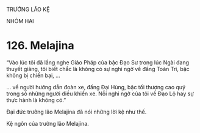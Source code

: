 TRƯỞNG LÃO KỆ

NHÓM HAI

# 126. Melajina

“Vào lúc tôi đã lắng nghe Giáo Pháp của bậc Đạo Sư trong lúc Ngài đang thuyết giảng, tôi biết chắc là không có sự nghi ngờ về đấng Toàn Tri, bậc không bị chiến bại, …

… về người hướng dẫn đoàn xe, đấng Đại Hùng, bậc tối thượng cao quý trong số những người điều khiển xe. Nỗi nghi ngờ của tôi về Đạo Lộ hay sự thực hành là không có.”

Đại đức trưởng lão Melajina đã nói những lời kệ như thế.

Kệ ngôn của trưởng lão Melajina.
